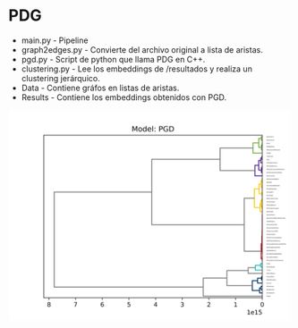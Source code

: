 # PDG 

* main.py - Pipeline 
* graph2edges.py - Convierte del archivo original a lista de aristas.
* pgd.py - Script de python que llama PDG en C++.
* clustering.py - Lee los embeddings de /resultados y realiza un clustering jerárquico.
* Data - Contiene gráfos en listas de aristas.
* Results - Contiene los embeddings obtenidos con PGD.

![pgd](PGD.png)
